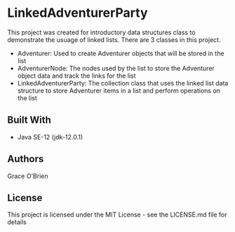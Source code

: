 # LinkedAdventurerParty
This project was created for introductory data structures class to demonstrate the usuage of linked lists. There are 3 classes in this project.
* Adventurer: Used to create Adventurer objects that will be stored in the list
* AdventurerNode: The nodes used by the list to store the Adventurer object data and track the links for the list
* LinkedAdventurerParty: The collection class that uses the linked list data structure to store Adventurer items in a list and perform operations on the list

## Built With
* Java SE-12 (jdk-12.0.1)

## Authors
Grace O'Brien

## License
This project is licensed under the MIT License - see the LICENSE.md file for details
